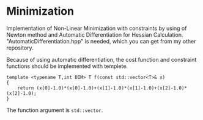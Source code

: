 # Minimization
Implementation of Non-Linear Minimization with constraints by using of Newton method and Automatic Differentiation for Hessian Calculation.
"AutomaticDifferentiation.hpp" is needed, which you can get from my other repository.

Because of using automatic differentiation, the cost function and constraint functions should be implemented with templete.

    template <typename T,int DIM> T f(const std::vector<T>& x)
    {
        return (x[0]-1.0)*(x[0]-1.0)+(x[1]-1.0)*(x[1]-1.0)+(x[2]-1.0)*(x[2]-1.0);
    }
    
The function argument is `std::vector`.
